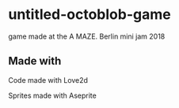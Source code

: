 # untitled-octoblob-game
game made at the A MAZE. Berlin mini jam 2018

## Made with

Code made with Love2d

Sprites made with Aseprite
